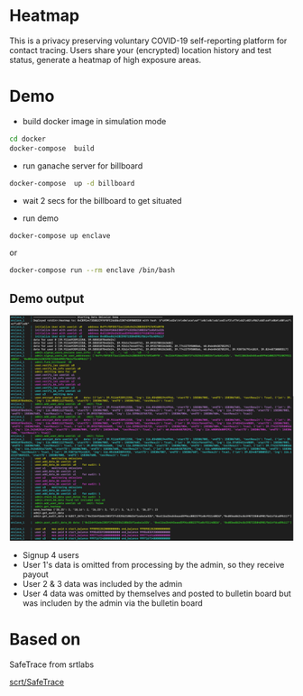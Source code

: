 # Heatmap
This is a privacy preserving voluntary COVID-19 self-reporting platform for contact tracing. Users share your (encrypted) 
location history and test status, generate a heatmap of high exposure areas. 

# Demo

* build docker image in simulation mode
```bash
cd docker
docker-compose  build
```

* run ganache server for billboard
```bash
docker-compose  up -d billboard
```
* wait 2 secs for the billboard to get situated

* run demo
```bash
docker-compose up enclave
```

or 

```bash
docker-compose run --rm enclave /bin/bash
```

## Demo output
![Output of Demo](docs/demo1.png?raw=true)
* Signup 4 users
* User 1's data is omitted from processing by the admin, so they receive payout
* User 2 & 3 data was included by the admin
* User 4 data was omitted by themselves and posted to bulletin board but was includen by the admin via the bulletin board

# Based on
SafeTrace from srtlabs

[scrt/SafeTrace](https://github.com/scrtlabs/SafeTrace.git)
